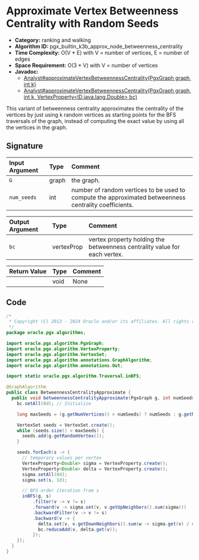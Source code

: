 # Approximate Vertex Betweenness Centrality with Random Seeds

- **Category:** ranking and walking
- **Algorithm ID:** pgx_builtin_k3b_approx_node_betweenness_centrality
- **Time Complexity:** O(V * E) with V = number of vertices, E = number of edges
- **Space Requirement:** O(3 * V) with V = number of vertices
- **Javadoc:**
  - [Analyst#approximateVertexBetweennessCentrality(PgxGraph graph, int k)](https://docs.oracle.com/en/database/oracle/property-graph/24.4/spgjv/oracle/pgx/api/Analyst.html#approximateVertexBetweennessCentrality_oracle_pgx_api_PgxGraph_int_)
  - [Analyst#approximateVertexBetweennessCentrality(PgxGraph graph, int k, VertexProperty<ID,java.lang.Double> bc)](https://docs.oracle.com/en/database/oracle/property-graph/24.4/spgjv/oracle/pgx/api/Analyst.html#approximateVertexBetweennessCentrality_oracle_pgx_api_PgxGraph_int_oracle_pgx_api_VertexProperty_)

This variant of betweenness centrality approximates the centrality of the vertices by just using k random vertices as starting points for the BFS traversals of the graph, instead of computing the exact value by using all the vertices in the graph.

## Signature

| Input Argument | Type | Comment |
| :--- | :--- | :--- |
| `G` | graph | the graph. |
| `num_seeds` | int | number of random vertices to be used to compute the approximated betweenness centrality coefficients. |

| Output Argument | Type | Comment |
| :--- | :--- | :--- |
| `bc` | vertexProp<double> | vertex property holding the betweenness centrality value for each vertex. |

| Return Value | Type | Comment |
| :--- | :--- | :--- |
| | void | None |

## Code

```java
/*
 * Copyright (C) 2013 - 2024 Oracle and/or its affiliates. All rights reserved.
 */
package oracle.pgx.algorithms;

import oracle.pgx.algorithm.PgxGraph;
import oracle.pgx.algorithm.VertexProperty;
import oracle.pgx.algorithm.VertexSet;
import oracle.pgx.algorithm.annotations.GraphAlgorithm;
import oracle.pgx.algorithm.annotations.Out;

import static oracle.pgx.algorithm.Traversal.inBFS;

@GraphAlgorithm
public class BetweennessCentralityApproximate {
  public void betweennessCentralityApproximate(PgxGraph g, int numSeeds, @Out VertexProperty<Double> bc) {
    bc.setAll(0d); // Initialize

    long maxSeeds = (g.getNumVertices() > numSeeds) ? numSeeds : g.getNumVertices();

    VertexSet seeds = VertexSet.create();
    while (seeds.size() < maxSeeds) {
      seeds.add(g.getRandomVertex());
    }

    seeds.forEach(s -> {
      // temporary values per vertex
      VertexProperty<Double> sigma = VertexProperty.create();
      VertexProperty<Double> delta = VertexProperty.create();
      sigma.setAll(0d);
      sigma.set(s, 1d);

      // BFS order iteration from s
      inBFS(g, s)
          .filter(v -> v != s)
          .forward(v -> sigma.set(v, v.getUpNeighbors().sum(sigma)))
          .backwardFilter(v -> v != s)
          .backward(v -> {
            delta.set(v, v.getDownNeighbors().sum(w -> sigma.get(v) / sigma.get(w) * (1 + delta.get(w))));
            bc.reduceAdd(v, delta.get(v));
          });
    });
  }
}
```
